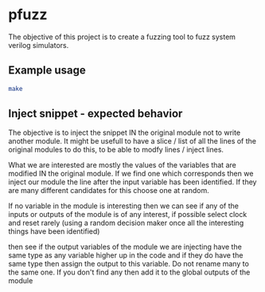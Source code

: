 # pfuzz

The objective of this project is to create a fuzzing tool to fuzz system verilog simulators.

## Example usage

```bash
make
```

## Inject snippet - expected behavior

The objective is to inject the snippet IN the original module not to write another module.
It might be usefull to have a slice / list of all the lines of the original modules to do this, to be able to modfy lines / inject lines.

What we are interested are mostly the values of the variables that are modified IN the original module. If we find one which corresponds then we inject our module the line after the input variable has been identified. If they are many different candidates for this choose one at random.

If no variable in the module is interesting then we can see if any of the inputs or outputs of the module is of any interest, if possible select clock and reset rarely (using a random decision maker once all the interesting things have been identified)

then see if the output variables of the module we are injecting have the same type as any variable higher up in the code and if they do have the same type then assign the output to this variable. Do not rename many to the same one. If you don't find any then add it to the global outputs of the module
